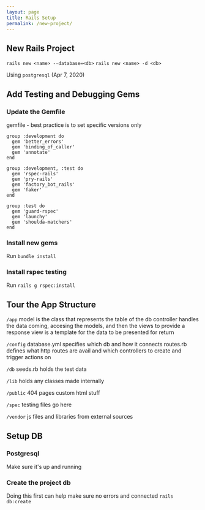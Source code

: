 ```yaml
---
layout: page
title: Rails Setup
permalink: /new-project/
---
```


## New Rails Project
`rails new <name> --database=<db>`
`rails new <name> -d <db>`

Using `postgresql` (Apr 7, 2020)

## Add Testing and Debugging Gems

### Update the Gemfile
gemfile - best practice is to set specific versions only

```ru
group :development do
  gem 'better_errors'
  gem 'binding_of_caller'
  gem 'annotate'
end
```
```ru
group :development, :test do
  gem 'rspec-rails'
  gem 'pry-rails'
  gem 'factory_bot_rails'
  gem 'faker'
end
```
```ru
group :test do
  gem 'guard-rspec'
  gem 'launchy'
  gem 'shoulda-matchers'
end
```

### Install new gems
Run `bundle install`


### Install rspec testing
Run `rails g rspec:install`


## Tour the App Structure
`/app`
model is the class that represents the table of the db
controller handles the data coming, accesing the models, and then the views to provide a response
view is a template for the data to be presented for return

`/config`
database.yml
specifies which db and how it connects
routes.rb
defines what http routes are avail and which controllers to create and trigger actions on

`/db`
seeds.rb
holds the test data

`/lib`
holds any classes made internally

`/public`
404 pages
custom html stuff

`/spec`
testing files go here

`/vendor`
js files and libraries from external sources

## Setup DB
### Postgresql
Make sure it's up and running

### Create the project db
Doing this first can help make sure no errors and connected
`rails db:create`